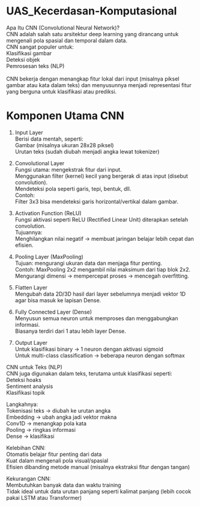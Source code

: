 # UAS_Kecerdasan-Komputasional

Apa Itu CNN (Convolutional Neural Network)? <br>
CNN adalah salah satu arsitektur deep learning yang dirancang untuk mengenali pola spasial dan temporal dalam data. <br>
CNN sangat populer untuk:<br>
Klasifikasi gambar<br>
Deteksi objek<br>
Pemrosesan teks (NLP)<br>
<br>
CNN bekerja dengan menangkap fitur lokal dari input (misalnya piksel gambar atau kata dalam teks) dan menyusunnya menjadi representasi fitur yang berguna untuk klasifikasi atau prediksi.<br>

# Komponen Utama CNN
1. Input Layer<br>
Berisi data mentah, seperti:<br>
Gambar (misalnya ukuran 28x28 piksel)<br>
Urutan teks (sudah diubah menjadi angka lewat tokenizer)<br>

2. Convolutional Layer<br>
Fungsi utama: mengekstrak fitur dari input.<br>
Menggunakan filter (kernel) kecil yang bergerak di atas input (disebut convolution).<br>
Mendeteksi pola seperti garis, tepi, bentuk, dll.<br>
Contoh:<br>
Filter 3x3 bisa mendeteksi garis horizontal/vertikal dalam gambar.<br>

3. Activation Function (ReLU)<br>
Fungsi aktivasi seperti ReLU (Rectified Linear Unit) diterapkan setelah convolution.<br>
Tujuannya:<br>
Menghilangkan nilai negatif → membuat jaringan belajar lebih cepat dan efisien.<br>

4. Pooling Layer (MaxPooling)<br>
Tujuan: mengurangi ukuran data dan menjaga fitur penting.<br>
Contoh: MaxPooling 2x2 mengambil nilai maksimum dari tiap blok 2x2.<br>
Mengurangi dimensi → mempercepat proses → mencegah overfitting.<br>

5. Flatten Layer<br>
Mengubah data 2D/3D hasil dari layer sebelumnya menjadi vektor 1D agar bisa masuk ke lapisan Dense.<br>

6. Fully Connected Layer (Dense)<br>
Menyusun semua neuron untuk memproses dan menggabungkan informasi.<br>
Biasanya terdiri dari 1 atau lebih layer Dense.<br>

7. Output Layer<br>
Untuk klasifikasi binary → 1 neuron dengan aktivasi sigmoid<br>
Untuk multi-class classification → beberapa neuron dengan softmax<br>

CNN untuk Teks (NLP)<br>
CNN juga digunakan dalam teks, terutama untuk klasifikasi seperti:<br>
Deteksi hoaks<br>
Sentiment analysis<br>
Klasifikasi topik<br>

Langkahnya:<br>
Tokenisasi teks → diubah ke urutan angka<br>
Embedding → ubah angka jadi vektor makna<br>
Conv1D → menangkap pola kata<br>
Pooling → ringkas informasi<br>
Dense → klasifikasi<br>

Kelebihan CNN:<br>
Otomatis belajar fitur penting dari data<br>
Kuat dalam mengenali pola visual/spasial<br>
Efisien dibanding metode manual (misalnya ekstraksi fitur dengan tangan)<br>

Kekurangan CNN:<br>
Membutuhkan banyak data dan waktu training<br>
Tidak ideal untuk data urutan panjang seperti kalimat panjang (lebih cocok pakai LSTM atau Transformer)
